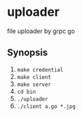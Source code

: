# uploader

file uploader by grpc go

## Synopsis

1. `make credential`
2. `make client`
3. `make server`
4. `cd bin`
5. `./uploader`
6. `./client a.go *.jpg`
